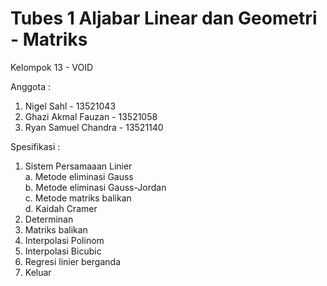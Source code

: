 # Tubes 1 Aljabar Linear dan Geometri - Matriks
Kelompok 13 - VOID

Anggota :
 1. Nigel Sahl - 13521043
 2. Ghazi Akmal Fauzan - 13521058
 3. Ryan Samuel Chandra - 13521140

Spesifikasi :
1. Sistem Persamaaan Linier  
   a. Metode eliminasi Gauss  
   b. Metode eliminasi Gauss-Jordan  
   c. Metode matriks balikan  
   d. Kaidah Cramer
3. Determinan
4. Matriks balikan
5. Interpolasi Polinom
6. Interpolasi Bicubic
7. Regresi linier berganda
8. Keluar
